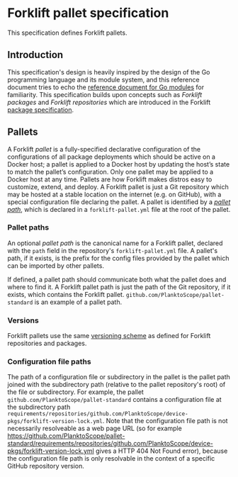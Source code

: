 # Forklift pallet specification

This specification defines Forklift pallets.


## Introduction

This specification's design is heavily inspired by the design of the Go programming language and its module system, and this reference document tries to echo the [reference document for Go modules](https://go.dev/ref/mod) for familiarity. This specification builds upon concepts such as *Forklift packages* and *Forklift repositories* which are introduced in the Forklift [package specification](00-package.md).


## Pallets

A Forklift *pallet* is a fully-specified declarative configuration of the configurations of all package deployments which should be active on a Docker host; a pallet is applied to a Docker host by updating the host’s state to match the pallet’s configuration. Only one pallet may be applied to a Docker host at any time. Pallets are how Forklift makes distros easy to customize, extend, and deploy. A Forklift pallet is just a Git repository which may be hosted at a stable location on the internet (e.g. on GitHub), with a special configuration file declaring the pallet. A pallet is identified by a [*pallet path*](#pallet-paths), which is declared in a `forklift-pallet.yml` file at the root of the pallet.

### Pallet paths

An optional *pallet path* is the canonical name for a Forklift pallet, declared with the `path` field in the repository's `forklift-pallet.yml` file. A pallet's path, if it exists, is the prefix for the config files provided by the pallet which can be imported by other pallets.

If defined, a pallet path should communicate both what the pallet does and where to find it. A Forklift pallet path is just the path of the Git repository, if it exists, which contains the Forklift pallet. `github.com/PlanktoScope/pallet-standard` is an example of a pallet path.

### Versions
Forklift pallets use the same [versioning scheme](00-package.md#versions) as defined for Forklift repositories and packages.

### Configuration file paths
The path of a configuration file or subdirectory in the pallet is the pallet path joined with the subdirectory path (relative to the pallet repository's root) of the file or subdirectory.  For example, the pallet `github.com/PlanktoScope/pallet-standard` contains a configuration file at the subdirectory path `requirements/repositories/github.com/PlanktoScope/device-pkgs/forklift-version-lock.yml`. Note that the configuration file path is not necessarily resolveable as a web page URL (so for example <https://github.com/PlanktoScope/pallet-standard/requirements/repositories/github.com/PlanktoScope/device-pkgs/forklift-version-lock.yml> gives a HTTP 404 Not Found error), because the configuration file path is only resolvable in the context of a specific GitHub repository version.
